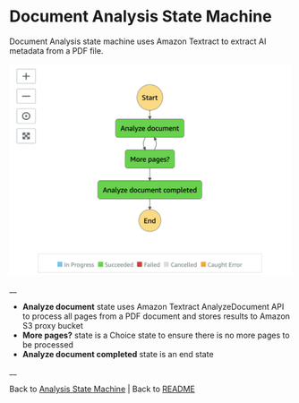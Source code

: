 # Document Analysis State Machine

Document Analysis state machine uses Amazon Textract to extract AI metadata from a PDF file.

![Document analysis state machine](../../../../deployment/tutorials/images/state-machine-analysis-document.png)

__

* **Analyze document** state uses Amazon Textract AnalyzeDocument API to process all pages from a PDF document and stores results to Amazon S3 proxy bucket
* **More pages?** state is a Choice state to ensure there is no more pages to be processed
* **Analyze document completed** state is an end state

__

Back to [Analysis State Machine](../main/README.md) | Back to [README](../../../../README.md)
